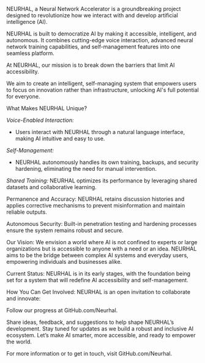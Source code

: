 NEURHAL, a Neural Network Accelerator is a groundbreaking project designed to revolutionize how we interact with and develop artificial intelligence (AI). 

NEURHAL is built to democratize AI by making it accessible, intelligent, and autonomous. It combines cutting-edge voice interaction, advanced neural network training capabilities, and self-management features into one seamless platform.

At NEURHAL, our mission is to break down the barriers that limit AI accessibility. 

We aim to create an intelligent, self-managing system that empowers users to focus on innovation rather than infrastructure, unlocking AI's full potential for everyone.

What Makes NEURHAL Unique?

_Voice-Enabled Interaction:_
- Users interact with NEURHAL through a natural language interface, making AI intuitive and easy to use.

_Self-Management:_
- NEURHAL autonomously handles its own training, backups, and security hardening, eliminating the need for manual intervention.

_Shared Training:_
NEURHAL optimizes its performance by leveraging shared datasets and collaborative learning.

Permanence and Accuracy:
NEURHAL retains discussion histories and applies corrective mechanisms to prevent misinformation and maintain reliable outputs.

Autonomous Security:
Built-in penetration testing and hardening processes ensure the system remains robust and secure.

Our Vision:
We envision a world where AI is not confined to experts or large organizations but is accessible to anyone with a need or an idea. NEURHAL aims to be the bridge between complex AI systems and everyday users, empowering individuals and businesses alike.

Current Status:
NEURHAL is in its early stages, with the foundation being set for a system that will redefine AI accessibility and self-management.

How You Can Get Involved:
NEURHAL is an open invitation to collaborate and innovate:

Follow our progress at GitHub.com/Neurhal.

Share ideas, feedback, and suggestions to help shape NEURHAL’s development.
Stay tuned for updates as we build a robust and inclusive AI ecosystem.
Let’s make AI smarter, more accessible, and ready to empower the world.

For more information or to get in touch, visit GitHub.com/Neurhal.
